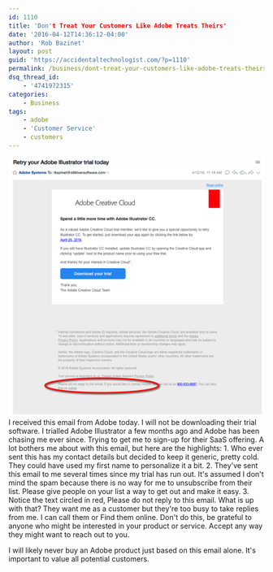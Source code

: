 ```yaml
---
id: 1110
title: 'Don't Treat Your Customers Like Adobe Treats Theirs'
date: '2016-04-12T14:36:12-04:00'
author: 'Rob Bazinet'
layout: post
guid: 'https://accidentaltechnologist.com/?p=1110'
permalink: /business/dont-treat-your-customers-like-adobe-treats-theirs/
dsq_thread_id:
    - '4741972315'
categories:
    - Business
tags:
    - adobe
    - 'Customer Service'
    - customers
---
```


![Adobe](/assets/img/2016/04/adobe.png "adobe.png") I received this email from Adobe today. I will not be downloading their trial software. I trialled Adobe Illustrator a few months ago and Adobe has been chasing me ever since. Trying to get me to sign-up for their SaaS offering. A lot bothers me about with this email, but here are the highlights: 1. Who ever sent this has my contact details but decided to keep it generic, pretty cold. They could have used my first name to personalize it a bit.
2. They've sent this email to me several times since my trial has run out. It's assumed I don't mind the spam because there is no way for me to unsubscribe from their list. Please give people on your list a way to get out and make it easy.
3. Notice the text circled in red, Please do not reply to this email. What is up with that? They want me as a customer but they're too busy to take replies from me. I can call them or Find them online. Don't do this, be grateful to anyone who might be interested in your product or service. Accept any way they might want to reach out to you.
 
 I will likely never buy an Adobe product just based on this email alone. It's important to value all potential customers.